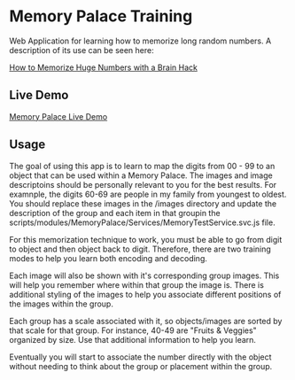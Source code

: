# Memory Palace Training

Web Application for learning how to memorize long random numbers. A description of its use can be seen here:

[How to Memorize Huge Numbers with a Brain Hack](https://medium.com/p/2be34921684c)

## Live Demo

[Memory Palace Live Demo](https://grasptheory.com/sites/memorypalace)

## Usage

The goal of using this app is to learn to map the digits from 00 - 99 to an object that can be used within a Memory Palace. The images and image descriptoins should be personally relevant to you for the best results. For examnple, the digits 60-69 are people in my family from youngest to oldest. You should replace these images in the /images directory and update the description of the group and each item in that groupin the scripts/modules/MemoryPalace/Services/MemoryTestService.svc.js file.

For this memorization technique to work, you must be able to go from digit to object and then object back to digit. Therefore, there are two training modes to help you learn both encoding and decoding.

Each image will also be shown with it's corresponding group images. This will help you remember where within that group the image is. There is additional styling of the images to help you associate different positions of the images within the group.

Each group has a scale associated with it, so objects/images are sorted by that scale for that group. For instance, 40-49 are "Fruits & Veggies" organized by size. Use that additional information to help you learn.

Eventually you will start to associate the number directly with the object without needing to think about the group or placement within the group.
